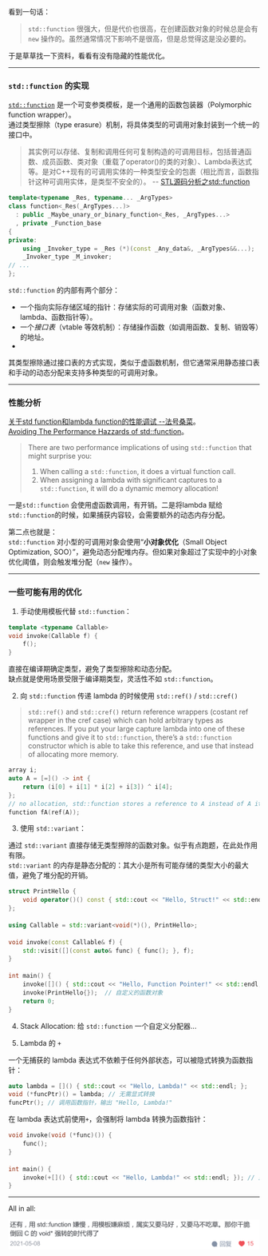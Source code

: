 
看到一句话：  

> `std::function` 很强大，但是代价也很高，在创建函数对象的时候总是会有 `new` 操作的。虽然通常情况下影响不是很高，但是总觉得这是没必要的。  

于是草草找一下资料，看看有没有隐藏的性能优化。

---

### `std::function` 的实现

[`std::function`](https://zh.cppreference.com/w/cpp/utility/functional/function) 是一个可变参类模板，是一个通用的函数包装器（Polymorphic function wrapper）。  
通过类型擦除（type erasure）机制，将具体类型的可调用对象封装到一个统一的接口中。  

> 其实例可以存储、复制和调用任何可复制构造的可调用目标，包括普通函数、成员函数、类对象（重载了operator()的类的对象）、Lambda表达式等。是对C++现有的可调用实体的一种类型安全的包裹（相比而言，函数指针这种可调用实体，是类型不安全的）。 -- [STL源码分析之std::function](https://zhuanlan.zhihu.com/p/560964284)


```cpp
template<typename _Res, typename... _ArgTypes>
class function<_Res(_ArgTypes...)>
  : public _Maybe_unary_or_binary_function<_Res, _ArgTypes...>
  , private _Function_base
{
private:
    using _Invoker_type = _Res (*)(const _Any_data&, _ArgTypes&&...);
    _Invoker_type _M_invoker;
// ...
};
```

`std::function` 的内部有两个部分：

- 一个指向实际存储区域的指针：存储实际的可调用对象（函数对象、lambda、函数指针等）。
- 一个*接口表*（vtable 等效机制）：存储操作函数（如调用函数、复制、销毁等）的地址。
- 
其类型擦除通过接口表的方式实现，类似于虚函数机制，但它通常采用静态接口表和手动的动态分配来支持多种类型的可调用对象。

---

### 性能分析

[关于std function和lambda function的性能调试 --法号桑菜](https://zhuanlan.zhihu.com/p/370563773)。  
[Avoiding The Performance Hazzards of std::function](https://blog.demofox.org/2015/02/25/avoiding-the-performance-hazzards-of-stdfunction/)。

> There are two performance implications of using `std::function` that might surprise you:
> 1. When calling a `std::function`, it does a virtual function call.
> 2. When assigning a lambda with significant captures to a `std::function`, it will do a dynamic memory allocation!

一是`std::function` 会使用虚函数调用，有开销。二是将lambda 赋给`std::function`的时候，如果捕获内容较，会需要额外的动态内存分配。

第二点也就是：  
`std::function` 对小型的可调用对象会使用“**小对象优化**（Small Object Optimization, SOO）”，避免动态分配堆内存。但如果对象超过了实现中的小对象优化阈值，则会触发堆分配（`new` 操作）。  

---

### 一些可能有用的优化

1. 手动使用模板代替 `std::function`：

```cpp
template <typename Callable>
void invoke(Callable f) {
    f();
}
```
直接在编译期确定类型，避免了类型擦除和动态分配。  
缺点就是使用场景受限于编译期类型，灵活性不如 `std::function`。

2. 向 `std::function` 传递 lambda 的时候使用 `std::ref()` / `std::cref()` 

> `std::ref()` and `std::cref()` return reference wrappers (costant ref wrapper in the cref case) which can hold arbitrary types as references. If you put your large capture lambda into one of these functions and give it to `std::function`, there’s a `std::function` constructor which is able to take this reference, and use that instead of allocating more memory.

```cpp
array i;
auto A = [=]() -> int {
    return (i[0] + i[1] * i[2] + i[3]) ^ i[4];
};
// no allocation, std::function stores a reference to A instead of A itself
function fA(ref(A));
```

3. 使用 `std::variant`：

通过 `std::variant` 直接存储无类型擦除的函数对象。似乎有点跑题，在此处作用有限。  
`std::variant` 的内存是静态分配的：其大小是所有可能存储的类型大小的最大值，避免了堆分配的开销。

```cpp
struct PrintHello {
    void operator()() const { std::cout << "Hello, Struct!" << std::endl; }
};

using Callable = std::variant<void(*)(), PrintHello>;

void invoke(const Callable& f) {
    std::visit([](const auto& func) { func(); }, f);
}

int main() {
    invoke([]() { std::cout << "Hello, Function Pointer!" << std::endl; });  // 函数指针
    invoke(PrintHello{});  // 自定义的函数对象
    return 0;
}
```

4. Stack Allocation: 给 `std::function` 一个自定义分配器...

5. Lambda 的 `+` 

一个无捕获的 lambda 表达式不依赖于任何外部状态，可以被隐式转换为函数指针：

```cpp
auto lambda = []() { std::cout << "Hello, Lambda!" << std::endl; };
void (*funcPtr)() = lambda; // 无需显式转换
funcPtr(); // 调用函数指针，输出 "Hello, Lambda!"
```
在 lambda 表达式前使用`+`，会强制将 lambda 转换为函数指针：

```cpp
void invoke(void (*func)()) {
    func();
}

int main() {
    invoke(+[]() { std::cout << "Hello, Lambda!" << std::endl; }); // 显式转换为函数指针
}
```

---

All in all: 

![确实](images/stdfunction.png)


